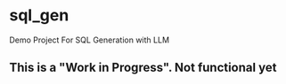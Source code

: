 # sql_gen
Demo Project For SQL Generation with LLM

## This is a "Work in Progress". Not functional yet
